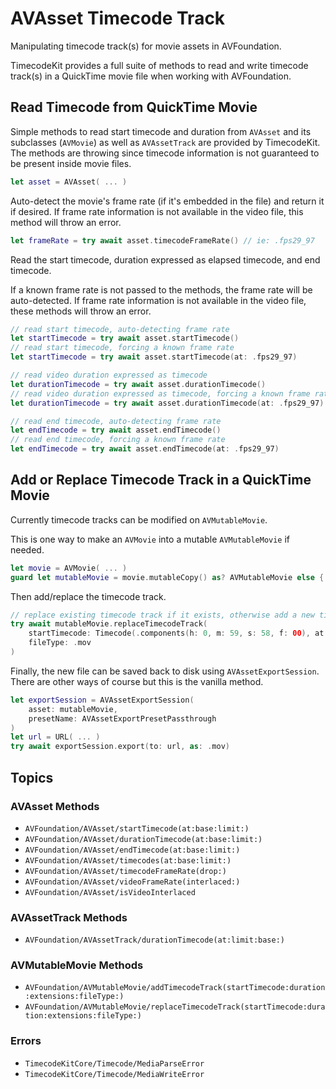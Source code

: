 # AVAsset Timecode Track

Manipulating timecode track(s) for movie assets in AVFoundation.

TimecodeKit provides a full suite of methods to read and write timecode track(s) in a QuickTime movie file when working with AVFoundation.

## Read Timecode from QuickTime Movie

Simple methods to read start timecode and duration from `AVAsset` and its subclasses (`AVMovie`) as well as `AVAssetTrack` are provided by TimecodeKit.
The methods are throwing since timecode information is not guaranteed to be present inside movie files.

```swift
let asset = AVAsset( ... )
```

Auto-detect the movie's frame rate (if it's embedded in the file) and return it if desired.
If frame rate information is not available in the video file, this method will throw an error.

```swift
let frameRate = try await asset.timecodeFrameRate() // ie: .fps29_97
```

Read the start timecode, duration expressed as elapsed timecode, and end timecode.

If a known frame rate is not passed to the methods, the frame rate will be auto-detected.
If frame rate information is not available in the video file, these methods will throw an error.

```swift
// read start timecode, auto-detecting frame rate
let startTimecode = try await asset.startTimecode()
// read start timecode, forcing a known frame rate
let startTimecode = try await asset.startTimecode(at: .fps29_97)

// read video duration expressed as timecode
let durationTimecode = try await asset.durationTimecode()
// read video duration expressed as timecode, forcing a known frame rate
let durationTimecode = try await asset.durationTimecode(at: .fps29_97)

// read end timecode, auto-detecting frame rate
let endTimecode = try await asset.endTimecode()
// read end timecode, forcing a known frame rate
let endTimecode = try await asset.endTimecode(at: .fps29_97)
```

## Add or Replace Timecode Track in a QuickTime Movie

Currently timecode tracks can be modified on `AVMutableMovie`.

This is one way to make an `AVMovie` into a mutable `AVMutableMovie` if needed.

```swift
let movie = AVMovie( ... )
guard let mutableMovie = movie.mutableCopy() as? AVMutableMovie else { ... }
```

Then add/replace the timecode track.

```swift
// replace existing timecode track if it exists, otherwise add a new timecode track
try await mutableMovie.replaceTimecodeTrack(
    startTimecode: Timecode(.components(h: 0, m: 59, s: 58, f: 00), at: .fps29_97),
    fileType: .mov
)
```

Finally, the new file can be saved back to disk using `AVAssetExportSession`. There are other ways of course but this is the vanilla method.

```swift
let exportSession = AVAssetExportSession(
    asset: mutableMovie,
    presetName: AVAssetExportPresetPassthrough
)
let url = URL( ... )
try await exportSession.export(to: url, as: .mov)
```

## Topics

### AVAsset Methods

- ``AVFoundation/AVAsset/startTimecode(at:base:limit:)``
- ``AVFoundation/AVAsset/durationTimecode(at:base:limit:)``
- ``AVFoundation/AVAsset/endTimecode(at:base:limit:)``
- ``AVFoundation/AVAsset/timecodes(at:base:limit:)``
- ``AVFoundation/AVAsset/timecodeFrameRate(drop:)``
- ``AVFoundation/AVAsset/videoFrameRate(interlaced:)``
- ``AVFoundation/AVAsset/isVideoInterlaced``

### AVAssetTrack Methods

- ``AVFoundation/AVAssetTrack/durationTimecode(at:limit:base:)``

### AVMutableMovie Methods

- ``AVFoundation/AVMutableMovie/addTimecodeTrack(startTimecode:duration:extensions:fileType:)``
- ``AVFoundation/AVMutableMovie/replaceTimecodeTrack(startTimecode:duration:extensions:fileType:)``

### Errors

- ``TimecodeKitCore/Timecode/MediaParseError``
- ``TimecodeKitCore/Timecode/MediaWriteError``

